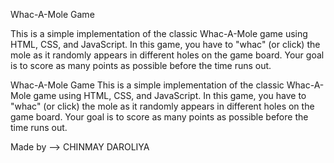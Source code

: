 Whac-A-Mole Game

This is a simple implementation of the classic Whac-A-Mole game using HTML, CSS, and JavaScript. In this game, you have to "whac" (or click) the mole as it randomly appears in different holes on the game board. Your goal is to score as many points as possible before the time runs out.


Whac-A-Mole Game
This is a simple implementation of the classic Whac-A-Mole game using HTML, CSS, and JavaScript. In this game, you have to "whac" (or click) the mole as it randomly appears in different holes on the game board. Your goal is to score as many points as possible before the time runs out.

Made by --> CHINMAY DAROLIYA